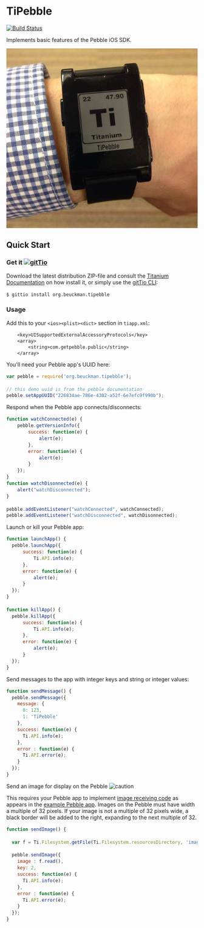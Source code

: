 # TiPebble #

[![Build Status](https://travis-ci.org/jbeuckm/TiPebble.png)](https://travis-ci.org/jbeuckm/TiPebble)

Implements basic features of the Pebble iOS SDK.

![Pebble Screenshot](photo1.jpeg)

## Quick Start

### Get it [![gitTio](http://gitt.io/badge.png)](http://gitt.io/component/org.beuckman.tipebble)
Download the latest distribution ZIP-file and consult the [Titanium Documentation](http://docs.appcelerator.com/titanium/latest/#!/guide/Using_a_Module) on how install it, or simply use the [gitTio CLI](http://gitt.io/cli):

`$ gittio install org.beuckman.tipebble`

### Usage ###

Add this to your `<ios><plist><dict>` section in `tiapp.xml`:
```
	<key>UISupportedExternalAccessoryProtocols</key>
	<array>
		<string>com.getpebble.public</string>
	</array>
```

You'll need your Pebble app's UUID here:

```javascript
var pebble = require('org.beuckman.tipebble');

// this demo uuid is from the pebble documentation
pebble.setAppUUID("226834ae-786e-4302-a52f-6e7efc9f990b");
```

Respond when the Pebble app connects/disconnects:

```javascript
function watchConnected(e) {
    pebble.getVersionInfo({
        success: function(e) {
            alert(e);
        },
        error: function(e) {
            alert(e);
        }
    });
}
function watchDisonnected(e) {
    alert("watchDisconnected");
}

pebble.addEventListener("watchConnected", watchConnected);
pebble.addEventListener("watchDisconnected", watchDisonnected);
```

Launch or kill your Pebble app:

```javascript
function launchApp() {
  pebble.launchApp({
      success: function(e) {
          Ti.API.info(e);
      },
      error: function(e) {
          alert(e);
      }
  });
}

function killApp() {
  pebble.killApp({
      success: function(e) {
          Ti.API.info(e);
      },
      error: function(e) {
          alert(e);
      }
  });
}
```

Send messages to the app with integer keys and string or integer values:

```javascript
function sendMessage() {
  pebble.sendMessage({
    message: {
      0: 123,
      1: 'TiPebble'
    },
    success: function(e) {
      Ti.API.info(e);
    },
    error : function(e) {
      Ti.API.error(e);
    }
  });
}
```

Send an image for display on the Pebble ![caution](http://img.shields.io/badge/experimental-feature-orange.svg)

This requires your Pebble app to implement [image receiving code](https://github.com/jbeuckm/TiPebble/blob/master/example/pebble-app/src/tipebble.c#L32) as appears in the [example Pebble app](https://github.com/jbeuckm/TiPebble/blob/master/example/pebble-app/). Images on the Pebble must have width a multiple of 32 pixels. If your image is not a multiple of 32 pixels wide, a black border will be added to the right, expanding to the next multiple of 32.

```javascript
function sendImage() {

  var f = Ti.Filesystem.getFile(Ti.Filesystem.resourcesDirectory, 'image.png');

  pebble.sendImage({
    image : f.read(),
    key: 2,
    success: function(e) {
      Ti.API.info(e);
    },
    error : function(e) {
      Ti.API.error(e);
    }
  });
}
```


